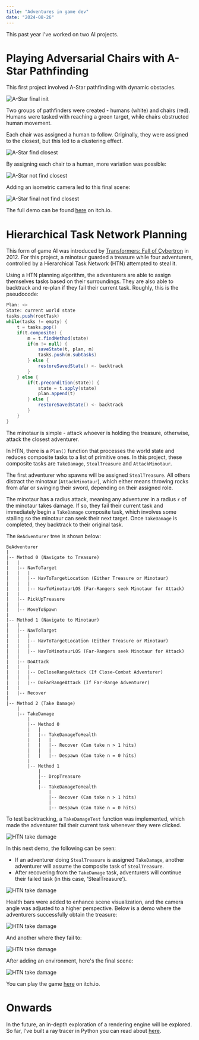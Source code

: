 ```yaml
---
title: "Adventures in game dev"
date: "2024-08-26"
---
```


This past year I've worked on two AI projects.

# Playing Adversarial Chairs with A-Star Pathfinding

This first project involved A-Star pathfinding with dynamic obstacles.

![A-Star final init](/images/game-dev/astar-pathfinding/final_init.png)

Two groups of pathfinders were created - humans (white) and chairs (red). Humans were tasked with reaching a green target, while chairs obstructed human movement.

Each chair was assigned a human to follow. Originally, they were assigned to the closest, but this led to a clustering effect.

![A-Star find closest](/images/game-dev/astar-pathfinding/findclosest.gif)

By assigning each chair to a human, more variation was possible:

![A-Star not find closest](/images/game-dev/astar-pathfinding/notfindclosest.gif)

Adding an isometric camera led to this final scene:

![A-Star final not find closest](/images/game-dev/astar-pathfinding/finalnotfindclosest.gif)

The full demo can be found [here](https://jerrylxia.itch.io/pathfinding-demo) on itch.io.

# Hierarchical Task Network Planning

This form of game AI was introduced by [Transformers: Fall of Cybertron](https://www.youtube.com/watch?v=kXm467TFTcY) in 2012. For this project, a minotaur guarded a treasure while four adventurers, controlled by a Hierarchical Task Network (HTN) attempted to steal it.

Using a HTN planning algorithm, the adventurers are able to assign themselves tasks based on their surroundings. They are also able to backtrack and re-plan if they fail their current task. Roughly, this is the pseudocode:

```csharp
Plan: <>
State: current world state
tasks.push(rootTask)
while(tasks != empty) {
	t = tasks.pop()
	if(t.composite) {
		m = t.findMethod(state)
		if(m != null) {
			saveState(t, plan, m)
			tasks.push(m.subtasks)
		} else {
			restoreSavedState() <- backtrack
		}
	} else {
		if(t.precondition(state)) {
			state = t.apply(state)
			plan.append(t)
		} else {
			restoreSavedState() <- backtrack
		}
	}
}
```

The minotaur is simple - attack whoever is holding the treasure, otherwise, attack the closest adventurer.

In HTN, there is a `Plan()` function that processes the world state and reduces composite tasks to a list of primitive ones. In this project, these composite tasks are `TakeDamage`, `StealTreasure` and `AttackMinotaur`.

The first adventurer who spawns will be assigned `StealTreasure`. All others distract the minotaur (`AttackMinotaur`), which either means throwing rocks from afar or swinging their sword, depending on their assigned role.

The minotaur has a radius attack, meaning any adventurer in a radius `r` of the minotaur takes damage. If so, they fail their current task and immediately begin a `TakeDamage` composite task, which involves some stalling so the minotaur can seek their next target. Once `TakeDamage` is completed, they backtrack to their original task.

The `BeAdventurer` tree is shown below:

```
BeAdventurer
|
|-- Method 0 (Navigate to Treasure)
|   |
|   |-- NavToTarget
|   |   |
|   |   |-- NavToTargetLocation (Either Treasure or Minotaur)
|   |   |
|   |   |-- NavToMinotaurLOS (Far-Rangers seek Minotaur for Attack)
|   |
|   |-- PickUpTreasure
|   |
|   |-- MoveToSpawn
|
|-- Method 1 (Navigate to Minotaur)
|   |
|   |-- NavToTarget
|   |   |
|   |   |-- NavToTargetLocation (Either Treasure or Minotaur)
|   |   |
|   |   |-- NavToMinotaurLOS (Far-Rangers seek Minotaur for Attack)
|   |
|   |-- DoAttack
|   |   |
|   |   |-- DoCloseRangeAttack (If Close-Combat Adventurer)
|   |   |
|   |   |-- DoFarRangeAttack (If Far-Range Adventurer)
|   |
|   |-- Recover
|
|-- Method 2 (Take Damage)
    |
    |-- TakeDamage
        |
        |-- Method 0
        |   |
        |   |-- TakeDamageToHealth
        |   |   |
        |   |   |-- Recover (Can take n > 1 hits)
        |   |   |
        |   |   |-- Despawn (Can take n = 0 hits)
        |
        |-- Method 1
            |
            |-- DropTreasure
            |
            |-- TakeDamageToHealth
                |
                |-- Recover (Can take n > 1 hits)
                |
                |-- Despawn (Can take n = 0 hits)
```

To test backtracking, a `TakeDamageTest` function was implemented, which made the adventurer fail their current task whenever they were clicked.

![HTN take damage](/images/game-dev/htn-planning/1.gif)

In this next demo, the following can be seen:

- If an adventurer doing `StealTreasure` is assigned `TakeDamage`, another adventurer will assume the composite task of `StealTreasure`.
- After recovering from the `TakeDamage` task, adventurers will continue their failed task (in this case, ‘StealTreasure’).

![HTN take damage](/images/game-dev/htn-planning/2.gif)

Health bars were added to enhance scene visualization, and the camera angle was adjusted to a higher perspective. Below is a demo where the adventurers successfully obtain the treasure:

![HTN take damage](/images/game-dev/htn-planning/3.gif)

And another where they fail to:

![HTN take damage](/images/game-dev/htn-planning/4.gif)

After adding an environment, here's the final scene:

![HTN take damage](/images/game-dev/htn-planning/5.gif)

You can play the game [here](https://jerrylxia.itch.io/htn-planning-and-reactive-ai-demo) on itch.io.

# Onwards

In the future, an in-depth exploration of a rendering engine will be explored. So far, I’ve built a ray tracer in Python you can read about [here](link).
